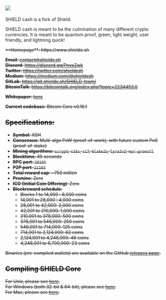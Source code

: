 ![](share/img/banner.png)
=====================================

SHIELD cash is a fork of Shield.

SHIELD cash is meant to be the culmination of many different crypto currencies. It is meant to be quantom proof, green, light weight, user friendly, and lightning quick!

<strike/>
**Homepage**: https://www.shieldx.sh<br/><strike/>

**Email**: contact@shieldx.sh<br/><strike/>
**Discord**: https://discord.gg/PnyxZwk<br/><strike/>
**Twitter**: https://twitter.com/shieldxsh<br/><strike/>
**Medium**: https://medium.com/@shieldxsh<br/><strike/>
**GitLab**: https://git.shieldx.sh/SHIELD-team/<br/><strike/>
**BitcoinTalk**: https://bitcointalk.org/index.php?topic=2234453.0<br/><strike/>

**Whitepaper**: [here](https://shieldx.sh/link/wp-en)<br/><strike/>

**Current codebase**: Bitcoin Core v0.16.1<br/>

Specifications:
--------------

* **Symbol**: XSH
* **Consensus**: Multi-algo PoW (proof-of-work), with future custom PoS (proof-of-stake)
* **Mining algorithms**: `scrypt`, `x16s`, `x17`, `blake2s`, `lyra2v2`, `myr-groestl`
* **Blocktime**: 45 seconds
* **RPC port**: `20103`
* **P2P port**: `21103`
* **Total reward cap**: ~750 million
* **Premine**: Zero
* **ICO (Initial Coin Offering)**: Zero
* **Blockreward schedule**:
  * Blocks 1 to 14,000 : 8,000 coins
  * 14,001 to 28,000 : 4,000 coins
  * 28,001 to 42,000: 2,000 coins
  * 42,001 to 210,000: 1,000 coins
  * 210,001 to 378,000: 500 coins
  * 378,001 to 546,000: 250 coins
  * 546,001 to 714,000: 125 coins
  * 714,001 to 2,124,000: 62 coins
  * 2,124,001 to 4,248,000: 46 coins
  * 4,248,001 to 6,700,000: 23 coins

Binaries (pre-compiled wallets) are available on the GitHub [releases page](https://github.com/ShieldCoin/SHIELD/releases/tag/stable).


Compiling SHIELD Core
----------------------
For Unix, please see [here](blob/master/doc/build-unix.md).<br/>
For Windows (both 32-bit & 64-bit), please see [here](blob/master/doc/build-windows.md).<br/>
For Mac, please see [here](blob/master/doc/build-osx.md).<br/>
